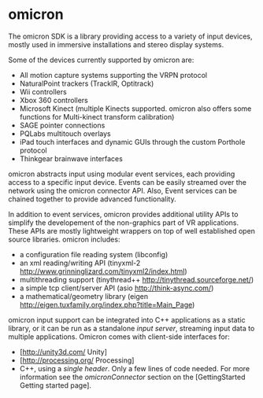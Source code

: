 omicron
=======
The omicron SDK is a library providing access to a variety of input devices, mostly used in immersive installations and stereo display systems. 

Some of the devices currently supported by omicron are:
 * All motion capture systems supporting the VRPN protocol
 * NaturalPoint trackers (TrackIR, Optitrack)
 * Wii controllers
 * Xbox 360 controllers
 * Microsoft Kinect (multiple Kinects supported. omicron also offers some functions for Multi-kinect transform calibration)
 * SAGE pointer connections
 * PQLabs multitouch overlays
 * iPad touch interfaces and dynamic GUIs through the custom Porthole protocol
 * Thinkgear brainwave interfaces

omicron abstracts input using modular event services, each providing access to a specific input device. Events can be easily streamed over the network using the omicron connector API. Also, Event services can be chained together to provide advanced functionality.

In addition to event services, omicron provides additional utility APIs to simplify the developement of the non-graphics part of VR applications. These APIs are mostly lightweight wrappers on top of well established open source libraries. omicron includes:
 * a configuration file reading system (libconfig)
 * an xml reading/writing API (tinyxml-2 http://www.grinninglizard.com/tinyxml2/index.html)
 * multithreading support (tinythread++ http://tinythread.sourceforge.net/)
 * a simple tcp client/server API (asio http://think-async.com/)
 * a mathematical/geometry library (eigen http://eigen.tuxfamily.org/index.php?title=Main_Page)

omicron input support can be integrated into C++ applications as a static library, or it can be run as a standalone *input server*, streaming input data to multiple applications. Omicron comes with client-side interfaces for:
 * [http://unity3d.com/ Unity]
 * [http://processing.org/ Processing]
 * C++, using a *single header*. Only a few lines of code needed. For more information see the *omicronConnector* section on the [GettingStarted Getting started page].
